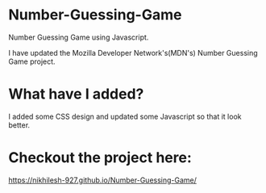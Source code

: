 # Number-Guessing-Game
Number Guessing Game using Javascript.

I have updated the Mozilla Developer Network's(MDN's) Number Guessing Game project.

# What have I added?

I added some CSS design and updated some Javascript so that it look better.

# Checkout the project here:

https://nikhilesh-927.github.io/Number-Guessing-Game/

